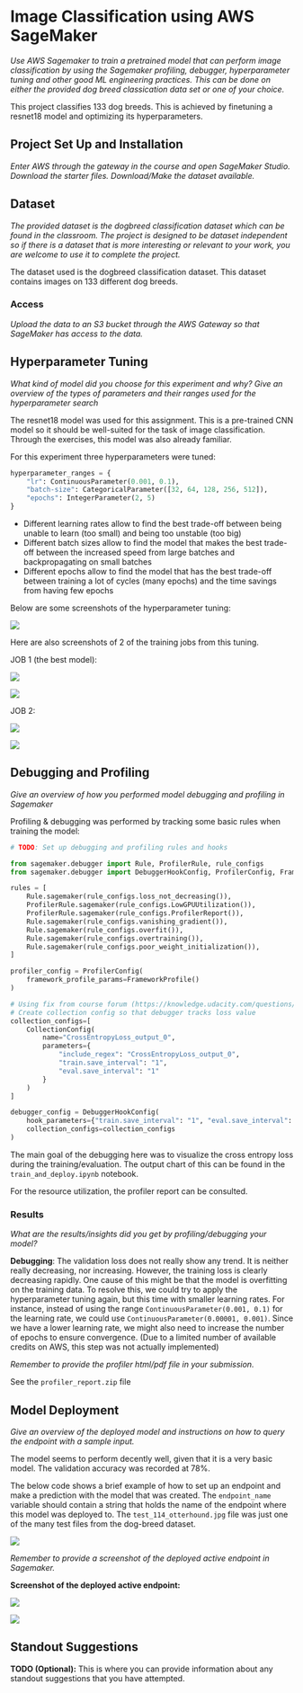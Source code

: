 # Image Classification using AWS SageMaker

*Use AWS Sagemaker to train a pretrained model that can perform image classification by using the Sagemaker profiling, debugger, hyperparameter tuning and other good ML engineering practices. This can be done on either the provided dog breed classication data set or one of your choice.*

This project classifies 133 dog breeds. This is achieved by finetuning a resnet18 model and optimizing its hyperparameters.

## Project Set Up and Installation
*Enter AWS through the gateway in the course and open SageMaker Studio. 
Download the starter files.
Download/Make the dataset available.*

## Dataset
*The provided dataset is the dogbreed classification dataset which can be found in the classroom.
The project is designed to be dataset independent so if there is a dataset that is more interesting or relevant to your work, you are welcome to use it to complete the project.*

The dataset used is the dogbreed classification dataset. This dataset contains images on 133 different dog breeds.

### Access
*Upload the data to an S3 bucket through the AWS Gateway so that SageMaker has access to the data.*

## Hyperparameter Tuning
*What kind of model did you choose for this experiment and why? Give an overview of the types of parameters and their ranges used for the hyperparameter search*

The resnet18 model was used for this assignment. This is a pre-trained CNN model so it should be well-suited for the task of image classification. Through the exercises, this model was also already familiar.

For this experiment three hyperparameters were tuned:

```python
hyperparameter_ranges = {
    "lr": ContinuousParameter(0.001, 0.1),
    "batch-size": CategoricalParameter([32, 64, 128, 256, 512]),
    "epochs": IntegerParameter(2, 5)
}
```

- Different learning rates allow to find the best trade-off between being unable to learn (too small) and being too unstable (too big)
- Different batch sizes allow to find the model that makes the best trade-off between the increased speed from large batches and backpropagating on small batches
- Different epochs allow to find the model that has the best trade-off between training a lot of cycles (many epochs) and the time savings from having few epochs

Below are some screenshots of the hyperparameter tuning:

![](hpo_s1.png)

Here are also screenshots of 2 of the training jobs from this tuning.

JOB 1 (the best model):

![](hpo_t1_0.png)

![](hpo_t1_1.png)

JOB 2:

![](hpo_t2_0.png)

![](hpo_t2_1.png)

## Debugging and Profiling
*Give an overview of how you performed model debugging and profiling in Sagemaker*

Profiling & debugging was performed by tracking some basic rules when training the model:

```python
# TODO: Set up debugging and profiling rules and hooks

from sagemaker.debugger import Rule, ProfilerRule, rule_configs
from sagemaker.debugger import DebuggerHookConfig, ProfilerConfig, FrameworkProfile, CollectionConfig

rules = [
    Rule.sagemaker(rule_configs.loss_not_decreasing()),
    ProfilerRule.sagemaker(rule_configs.LowGPUUtilization()),
    ProfilerRule.sagemaker(rule_configs.ProfilerReport()),
    Rule.sagemaker(rule_configs.vanishing_gradient()),
    Rule.sagemaker(rule_configs.overfit()),
    Rule.sagemaker(rule_configs.overtraining()),
    Rule.sagemaker(rule_configs.poor_weight_initialization()),
]

profiler_config = ProfilerConfig(
    framework_profile_params=FrameworkProfile()
)

# Using fix from course forum (https://knowledge.udacity.com/questions/808539)
# Create collection config so that debugger tracks loss value
collection_configs=[
    CollectionConfig(
        name="CrossEntropyLoss_output_0", 
        parameters={
            "include_regex": "CrossEntropyLoss_output_0", 
            "train.save_interval": "1",
            "eval.save_interval": "1"
        }
    )
]

debugger_config = DebuggerHookConfig(
    hook_parameters={"train.save_interval": "1", "eval.save_interval": "1"},
    collection_configs=collection_configs
)
```

The main goal of the debugging here was to visualize the cross entropy loss during the training/evaluation. The output chart of this can be found in the `train_and_deploy.ipynb` notebook.

For the resource utilization, the profiler report can be consulted.

### Results
*What are the results/insights did you get by profiling/debugging your model?*

**Debugging**: The validation loss does not really show any trend. It is neither really decreasing, nor increasing. However, the training loss is clearly decreasing rapidly. One cause of this might be that the model is overfitting on the training data. To resolve this, we could try to apply the hyperparameter tuning again, but this time with smaller learning rates. For instance, instead of using the range `ContinuousParameter(0.001, 0.1)` for the learning rate, we could use `ContinuousParameter(0.00001, 0.001)`. Since we have a lower learning rate, we might also need to increase the number of epochs to ensure convergence. (Due to a limited number of available credits on AWS, this step was not actually implemented)

*Remember to provide the profiler html/pdf file in your submission.*

See the `profiler_report.zip` file


## Model Deployment
*Give an overview of the deployed model and instructions on how to query the endpoint with a sample input.*

The model seems to perform decently well, given that it is a very basic model. The validation accuracy was recorded at 78%.

The below code shows a brief example of how to set up an endpoint and make a prediction with the model that was created. The `endpoint_name` variable should contain a string that holds the name of the endpoint where this model was deployed to. The `test_114_otterhound.jpg` file was just one of the many test files from the dog-breed dataset.

![](query_example.png)

*Remember to provide a screenshot of the deployed active endpoint in Sagemaker.*

**Screenshot of the deployed active endpoint:**

![](endpoint_1.PNG)

![](endpoint_2.PNG)

## Standout Suggestions
**TODO (Optional):** This is where you can provide information about any standout suggestions that you have attempted.
